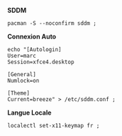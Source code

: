 **SDDM**
```
pacman -S --noconfirm sddm ;
```

**Connexion Auto**
```
echo "[Autologin]
User=marc
Session=xfce4.desktop

[General]
Numlock=on

[Theme]
Current=breeze" > /etc/sddm.conf ;
```

**Langue Locale**
```
localectl set-x11-keymap fr ;
```
